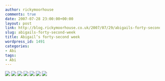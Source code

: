 ```yaml
---
author: rickymoorhouse
comments: true
date: 2007-07-28 23:00:00+00:00
layout: post
link: http://blog.rickymoorhouse.co.uk/2007/07/29/abigails-forty-second-week/
slug: abigails-forty-second-week
title: Abigail’s forty-second week
wordpress_id: 1491
categories:
- Abi
tags:
- Abi
---
```



[![ ](http://samespirit.net/ricky/images/365/2007-07-22a.png)](http://samespirit.net/ricky/images/365/big/2007-07-22a.jpg)
[![ ](http://samespirit.net/ricky/images/365/2007-07-22b.png)](http://samespirit.net/ricky/images/365/big/2007-07-22b.jpg)
[![ ](http://samespirit.net/ricky/images/365/2007-07-22c.png)](http://samespirit.net/ricky/images/365/big/2007-07-22c.jpg)
[![ ](http://samespirit.net/ricky/images/365/2007-07-22d.png)](http://samespirit.net/ricky/images/365/big/2007-07-22d.jpg)
[![ ](http://samespirit.net/ricky/images/365/2007-07-22e.png)](http://samespirit.net/ricky/images/365/big/2007-07-22e.jpg)
[![ ](http://samespirit.net/ricky/images/365/2007-07-22f.png)](http://samespirit.net/ricky/images/365/big/2007-07-22f.jpg)
[![ ](http://samespirit.net/ricky/images/365/2007-07-22g.png)](http://samespirit.net/ricky/images/365/big/2007-07-22g.jpg)

